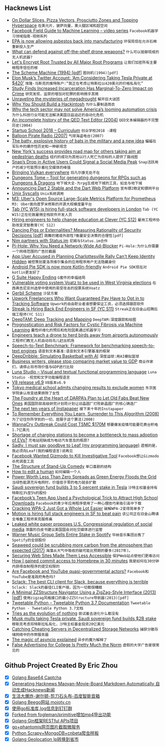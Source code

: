 ## Hacknews List


- [On Dollar Slices, Pizza Vectors, Prosciutto Zones and Topping Hyperspace](https://medium.com/@topos_ai/on-dollar-slices-pizza-vectors-prosciutto-zones-and-topping-hyperspace-f163e7ebbccf)  `在美元片，披萨向量，熏火腿区域和超空间`
- [Facebook Field Guide to Machine Learning – video series](https://research.fb.com/the-facebook-field-guide-to-machine-learning-video-series)  `Facebook机器学习领域指南-视频系列`
- [EPA is now allowing asbestos back into manufacturing](https://archpaper.com/2018/08/epa-asbestos-manufacturing/)  `环保局现在允许石棉重新投入生产`
- [What can defend against off-the-shelf drone weapons?](https://www.dw.com/en/what-can-defend-against-off-the-shelf-drone-weapons/a-44970742)  `什么可以抵御现成的无人机武器?`
- [Let&#39;s Encrypt Root Trusted by All Major Root Programs](https://letsencrypt.org/2018/08/06/trusted-by-all-major-root-programs.html)  `让我们加密所有主要根程序信任的根`
- [The Scheme Machine (1994) [pdf]](http://burgerrg.github.io/TR413.pdf)  `图则机(1994)[pdf]`
- [Elon Musk’s Twitter Account: ‘Am Considering Taking Tesla Private at $420’](https://www.wsj.com/articles/elon-musks-twitter-account-am-considering-taking-tesla-private-at-420-1533661152)  `埃隆·马斯克的推特账户:“我正在考虑让特斯拉以420美元的价格私有化”`
- [Study Finds Increased Incarceration Has Marginal-To-Zero Impact on Crime](https://eji.org/news/study-finds-increased-incarceration-does-not-reduce-crime)  `研究发现，监禁的增加对犯罪的影响微乎其微`
- [Unraveling the mysteries of megadrought](https://physicstoday.scitation.org/doi/10.1063/PT.3.3997)  `解开巨大谜团`
- [Why You Should Build a Hackintosh](https://martinhering.me/post/why-you-should-build-a-hackintosh)  `为什么要制造雨衣`
- [Why the tech sector may not solve America’s looming automation crisis](https://pudding.cool/2018/08/retraining/)  `为什么科技行业可能无法解决美国日益迫近的自动化危机`
- [An incomplete history of the QED Text Editor (2004)](https://www.bell-labs.com/usr/dmr/www/qed.html)  `QED文本编辑器的不完整历史(2004)`
- [Startup School 2018 – Curriculum](https://blog.ycombinator.com/startup-school-2018-curriculum/)  `创业学校2018 -课程`
- [Balloon Pirate Radio (2007)](http://idlewords.com/2007/04/balloon_pirate_radio.htm)  `气球海盗电台(2007)`
- [The batty, explosive history of bats in the military and a new idea](https://www.washingtonpost.com/news/animalia/wp/2018/07/02/the-batty-history-of-bats-in-the-military-and-why-this-new-idea-just-might-work)  `蝙蝠在军队中的爆炸性历史和一种新观念`
- [New York&#39;s success provides road map for others taking aim at pedestrian deaths](https://www.cbc.ca/news/world/new-york-s-vision-zero-success-provides-road-map-for-others-taking-aim-at-pedestrian-deaths-1.4771286)  `纽约的成功为其他以行人死亡为目标的人提供了路线图`
- [Snap’s Drop in Active Users Could Signal a Social Media Peak](https://www.nytimes.com/2018/08/07/technology/snapchat-users.html)  `Snap活跃用户的减少可能预示着社交媒体的峰值`
- [Bringing Vulkan everywhere](http://gfx-rs.github.io/2018/04/09/vulkan-portability.html)  `将凡尔康无处不在`
- [Dungeons Tome – Tool for generating dungeons for RPGs such as Dungeons &amp; Dragons](https://www.dungeonstome.com)  `地下城大全-为rpg生成地下城的工具，如龙与地下城`
- [Announcing Dart 2 Stable and the Dart Web Platform](https://medium.com/dartlang/dart-2-stable-and-the-dart-web-platform-3775d5f8eac7)  `宣布镖2稳定和镖网平台`
- [Unix Syscalls](https://john-millikin.com/unix-syscalls)  `Unix系统调用`
- [M3: Uber&#39;s Open Source Large-Scale Metrics Platform for Prometheus](https://ubr.to/2ALH8Ak)  `M3: Uber面向普罗米修斯的开源大规模度量平台`
- [Tab (YC W15) is hiring full-stack software developers in London](https://jobs.tab.travel/)  `Tab (YC W15)正在伦敦雇佣全栈软件开发人员`
- [Hiring engineers to help change education at  Clever (YC S12)](https://clever.com/about/jobs/software-engineer#gh_jid=5889)  `雇用工程师协助改变灵智教育(YC S12)`
- [Dancing Pigs or Externalities? Measuring Rationality of Security Decisions [pdf]](https://arxiv.org/abs/1805.06542)  `跳舞的猪或外部性?衡量安全决策的合理性[pdf]`
- [Nim partners with Status.im](https://nim-lang.org/blog/2018/08/07/nim-partners-with-status.html?ref=hn)  `尼姆与Status.im合作`
- [Pi-Hole: Why You Need a Network-Wide Ad-Blocker](https://blog.cryptoaustralia.org.au/2018/08/06/why-you-need-network-wide-ad-blocker-pi-hole/)  `Pi-Hole:为什么你需要一个网络范围的广告拦截器`
- [App User Accused in Planning Charlottesville Rally Can&#39;t Keep Identity Hidden](https://www.npr.org/2018/08/07/636308294/judge-app-cant-hide-identity-of-woman-accused-in-planning-charlottesville-rally)  `被控策划夏洛茨维尔集会的应用程序用户无法隐藏身份`
- [Android Pie SDK is now more Kotlin-friendly](https://android-developers.googleblog.com/2018/08/android-pie-sdk-is-now-more-kotlin.html)  `Android Pie SDK现在对kotlin更友好了`
- [G Suite Happy Ending](http://lawgimenez.me/2018/08/07/g-suite-happy-ending/)  `G套件的幸福结局`
- [Vulnerable voting system Voatz to be used in West Virginia elections](https://twitter.com/GossiTheDog/status/1026603800365330432)  `在西弗吉尼亚州选举中使用的易受攻击的投票系统Voatz`
- [Gerbil Scheme](http://hackzen.org/gerbil/)  `沙鼠方案`
- [Upwork Freelancers Who Want Guaranteed Pay Have to Opt in to Tracking Software](https://www.buzzfeednews.com/article/carolineodonovan/upwork-freelancers-work-diary-keystrokes-screenshot)  `Upwork的自由职业者谁想要保证工资，必须选择跟踪软件`
- [Streak Is Hiring Back End Engineers in  SF (YC S11)](https://www.streak.com/careers#BackendEngineer)  `Streak正在旧金山招聘后端工程师(YC S11)`
- [DeepTAM: Deep Tracking and Mapping](https://lmb.informatik.uni-freiburg.de/people/zhouh/deeptam/)  `DeepTAM:深度跟踪和绘图`
- [Prognostication and Risk Factors for Cystic Fibrosis via Machine Learning](https://www.nature.com/articles/s41598-018-29523-2)  `囊性纤维化的预后和危险因素通过机器学习`
- [Engineers teach a drone to herd birds away from airports autonomously](https://techxplore.com/news/2018-08-drone-herd-birds-airports-autonomously.html)  `工程师们教无人机自动将鸟儿赶出机场`
- [Speech-to-Text Benchmark: Framework for benchmarking speech-to-text engines](https://github.com/Picovoice/stt-benchmark)  `语音到文本基准:语音到文本引擎基准的框架`
- [DeepDribble: Simulating Basketball with AI](https://blog.deepmotion.com/2018/08/07/deepdribble-simulating-basketball-with-ai/)  `深度运球:用AI模拟篮球`
- [Business writers, please stop comparing market value to GDP](https://www.cjr.org/business_of_news/business-writers-please-stop-comparing-market-value-to-gdp.php)  `商业作家们，请停止将市场价值与GDP进行比较`
- [Luna Studio – Visual and textual functional programming language](https://github.com/luna/luna-studio)  `Luna Studio -视觉和文字功能编程语言`
- [V8 release v6.9](https://v8project.blogspot.com/2018/08/v8-release-69.html)  `V8版本v6.9`
- [Tokyo medical school admits changing results to exclude women](https://www.theguardian.com/world/2018/aug/08/tokyo-medical-school-admits-changing-results-to-exclude-women)  `东京医学院承认改变结果排除了女性`
- [The Foundry at the Heart of DARPA’s Plan to Let Old Fabs Beat New Ones](https://spectrum.ieee.org/nanoclast/semiconductors/processors/the-foundry-at-the-heart-of-darpas-plan-to-let-old-fabs-beat-new-ones)  `美国国防部高级研究计划局计划让旧晶圆厂打败新晶圆厂的核心铸造厂`
- [The next ten years of Instapaper](http://blog.instapaper.com/post/176732408411)  `接下来十年的Instapaper`
- [To Remember Everything You Learn, Surrender to This Algorithm (2008)](https://www.wired.com/2008/04/ff-wozniak/)  `为了记住你所学到的一切，屈服于这个算法(2008)`
- [WannaCry Outbreak Could Cost TSMC $170M](https://sensorstechforum.com/wannacry-outbreak-tsmc-170-million/)  `想要爆发疫情可能要花费台积电1.7亿美元`
- [Shortage of charging stations to become a bottleneck to mass adoption of EVs?](https://www.fresnobee.com/news/local/article215854560.html)  `充电站短缺成为电动汽车普及的瓶颈?`
- [Sadly, I must say goodbye to Leaf (my programming language)](https://mortoray.com/2018/08/07/sadly-i-must-say-goodbye-to-leaf-my-programming-language/)  `遗憾的是，我必须向Leaf(我的编程语言)说再见`
- [Facebook Wanted Gizmodo to Kill Investigative Tool](https://gizmodo.com/facebook-wanted-us-to-kill-this-investigative-tool-1826620111)  `Facebook想让Gizmodo杀死调查工具`
- [The Structure of Stand-Up Comedy](https://pudding.cool/2018/02/stand-up/)  `单口喜剧的结构`
- [How to edit a human](https://www.1843magazine.com/features/how-to-edit-a-human)  `如何编辑一个人`
- [Power Worth Less Than Zero Spreads as Green Energy Floods the Grid](https://www.bloomberg.com/news/articles/2018-08-06/negative-prices-in-power-market-as-wind-solar-cut-electricity)  `当绿色能源充斥电网时，价值低于零的电力就会扩散`
- [Saudi sovereign fund builds 3 to 5 percent stake in Tesla](https://www.reuters.com/article/us-tesla-stake/saudi-sovereign-fund-builds-3-to-5-percent-stake-in-tesla-ft-idUSKBN1KS1UG)  `沙特主权基金持有特斯拉3%至5%的股份`
- [Facebook’s Teen App Used a Psychological Trick to Attract High School Downloads](https://www.buzzfeednews.com/article/ryanmac/facebooks-teens-tbh-psychological-trick-memo)  `Facebook的青少年应用程序使用了一种心理技巧来吸引高中下载`
- [Cracking WPA-2 Just Got a Whole Lot Easier](https://medium.com/@billbuchanan_27654/the-beginning-of-the-end-of-wpa-2-cracking-wpa-2-just-got-a-whole-lot-easier-55d7775a7a5a)  `破解WPA-2变得简单多了`
- [Motion is hiring full stack engineers in SF to beat pain](https://motionclinical.com/)  `该公司正在旧金山聘请全堆叠工程师来克服疼痛`
- [Leaked white paper proposes U.S. Congressional regulation of social media](https://www.cjr.org/the_new_gatekeepers/congress-white-paper-platforms.php)  `泄露的白皮书建议美国国会对社交媒体进行监管`
- [Warner Music Group Sells Entire Stake in Spotify](https://variety.com/2018/biz/news/warner-music-group-sells-entire-stake-in-spotify-1202897605/)  `华纳音乐集团出售了Spotify的全部股份`
- [Seaweed could be scrubbing more carbon from the atmosphere than expected (2017)](https://oceana.org/blog/seaweed-could-be-scrubbing-way-more-carbon-atmosphere-we-expected)  `海藻从大气中吸收的碳可能比预期的要多(2017年)。`
- [Securing Web Sites Made Them Less Accessible](https://meyerweb.com/eric/thoughts/2018/08/07/securing-sites-made-them-less-accessible/)  `保护Web站点使他们更难访问`
- [How I gained commit access to Homebrew in 30 minutes](https://medium.com/@vesirin/how-i-gained-commit-access-to-homebrew-in-30-minutes-2ae314df03ab)  `我是如何在30分钟内获得自制程序的提交权限的`
- [Are Facebook and YouTube quasi-governmental actors?](https://www.economist.com/democracy-in-america/2018/08/07/are-facebook-and-youtube-quasi-governmental-actors)  `Facebook和YouTube是准政府角色吗?`
- [Sclack: The best CLI client for Slack, because everything is terrible](https://github.com/haskellcamargo/sclack)  `Sclack: Slack的最佳CLI客户端，因为一切都很糟糕`
- [A Minimal ZZStructure Navigator Using a ZigZag-Style Interface (2013) [pdf]](http://www.lord-enki.net/ZigZagProject.pdf)  `使用zigzag风格接口的最小ZZStructure导航器(2013)[pdf]`
- [Tweetable Python – Tweetable Python 3.7 Documentation](https://books.agiliq.com/projects/tweetable-python/en/latest/)  `Tweetable Python - Tweetable Python 3.7文档`
- [Tries as the evolution of nothing](http://wordsandbuttons.online/tries_as_the_evolution_of_nothing.html)  `尝试着去进化什么都没有`
- [Musk mulls taking Tesla private, Saudi sovereign fund builds $2B stake](https://www.bloomberg.com/news/articles/2018-08-07/tesla-jumps-on-report-of-saudis-building-about-2-billion-stake)  `穆斯克考虑将特斯拉私有化，沙特主权基金投资20亿美元`
- [Catching Cheating Servers in Decentralized Storage Networks](http://hackingdistributed.com/2018/08/06/PIEs/)  `捕获分散存储网络中的作弊服务器`
- [The magic of asyncio explained](https://hackernoon.com/a-simple-introduction-to-pythons-asyncio-595d9c9ecf8c)  `异步的魔力解释了`
- [False Advertising for College Is Pretty Much the Norm](https://www.bloomberg.com/view/articles/2018-08-07/for-profit-colleges-aren-t-the-only-ones-with-false-advertising)  `虚假的大学广告是很常见的`

## Github Project Created By Eric Zhou

- [x] [Golang Base64 Captcha](https://github.com/mojocn/base64Captcha)
- [x] [Generating Hacknews Maoyan-Movie-Board Markdown Automatically 自动生成Hacknews新闻](https://github.com/dejavuzhou/md-genie)
- [x] [生活大爆炸-谢尔顿-剪刀石头布-百度智能音箱](https://github.com/mojocn/dueros-bang-game)
- [x] [Golang Beego网站 mojotv.cn](https://github.com/mojocn/www.mojotv.cn)
- [x] [使用go标准库,log信息到钉钉群](https://github.com/mojocn/dooger)
- [x] [Forked from fogleman/primitive增加mp4导出功能](https://github.com/mojocn/primitive)
- [x] [Golang Gin框架RESTful APIs项目](https://github.com/JJJJJJJerk/ezier-golang-web-api-framework)
- [x] [go+phantomjs网页图片截取微服务](https://github.com/mojocn/screen_shot)
- [x] [Python Scrapy+MongoDB+cnbeta爬虫样板](https://github.com/mojocn/scrapy_mongodb_boilerplate_cnbeta)
- [x] [Golang Geolocation Ip转换到省市](https://github.com/mojocn/ip2location)